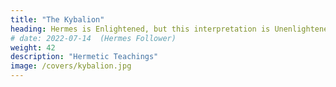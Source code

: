 ```yaml
---
title: "The Kybalion"
heading: Hermes is Enlightened, but this interpretation is Unenlightened
# date: 2022-07-14  (Hermes Follower)
weight: 42
description: "Hermetic Teachings"
image: /covers/kybalion.jpg
---
```


